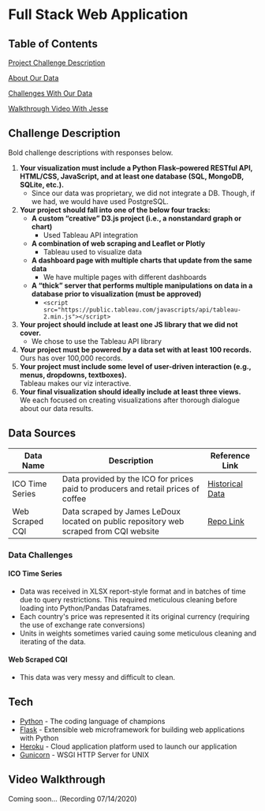 # Full Stack Web Application
## Table of Contents
[Project Challenge Description](#challenge-description)

[About Our Data](#data-sources)

[Challenges With Our Data](#data-challenges)

[Walkthrough Video With Jesse](#Walkthrough)

## Challenge Description
Bold challenge descriptions with responses below.
1.  **Your visualization must include a Python Flask–powered RESTful API, HTML/CSS, JavaScript, and at least one database (SQL, MongoDB, SQLite, etc.).**  
    - Since our data was proprietary, we did not integrate a DB. Though, if we had, we would have used PostgreSQL.
2.  **Your project should fall into one of the below four tracks:**  
	- **A custom “creative” D3.js project (i.e., a nonstandard graph or chart)**  
		- Used Tableau API integration
	- **A combination of web scraping and Leaflet or Plotly**  
		- Tableau used to visualize data
	- **A dashboard page with multiple charts that update from the same data**  
		- We have multiple pages with different dashboards
	- **A “thick” server that performs multiple manipulations on data in a database prior to visualization (must be approved)** 
		- ```<script src="https://public.tableau.com/javascripts/api/tableau-2.min.js"></script> 	```
3.  **Your project should include at least one JS library that we did not cover.**
	- We chose to use the Tableau API library
4.  **Your project must be powered by a data set with at least 100 records.**  
    Ours has over 100,000 records.
5.  **Your project must include some level of user-driven interaction (e.g., menus, dropdowns, textboxes).**  
    Tableau makes our viz interactive.
6. **Your final visualization should ideally include at least three views.**  
	We each focused on creating visualizations after thorough dialogue about our data results.

## Data Sources
| Data Name | Description | Reference Link |
| ------ | ------ | ------ |
| ICO Time Series | Data provided by the ICO for prices paid to producers and retail prices of coffee | [Historical Data](http://www.ico.org/new_historical.asp)
| Web Scraped CQI | Data scraped by James LeDoux located on public repository web scraped from CQI website | [Repo Link](https://github.com/jldbc/coffee-quality-database) |

### Data Challenges
#### ICO Time Series
- Data was received in XLSX report-style format and in batches of time due to query restrictions. This required meticulous cleaning before loading into Python/Pandas Dataframes.
- Each country's price was represented it its original currency (requiring the use of exchange rate conversions)
- Units in weights sometimes varied cauing some meticulous cleaning and iterating of the data.
#### Web Scraped CQI
- This data was very messy and difficult to clean.

## Tech
* [Python](https://www.python.org/) - The coding language of champions
* [Flask](https://flask.palletsprojects.com/en/1.1.x/) - Extensible web microframework for building web applications with Python
* [Heroku](https://www.heroku.com/) - Cloud application platform used to launch our application
* [Gunicorn](https://gunicorn.org/) - WSGI HTTP Server for UNIX

## Video Walkthrough
Coming soon... (Recording 07/14/2020)
